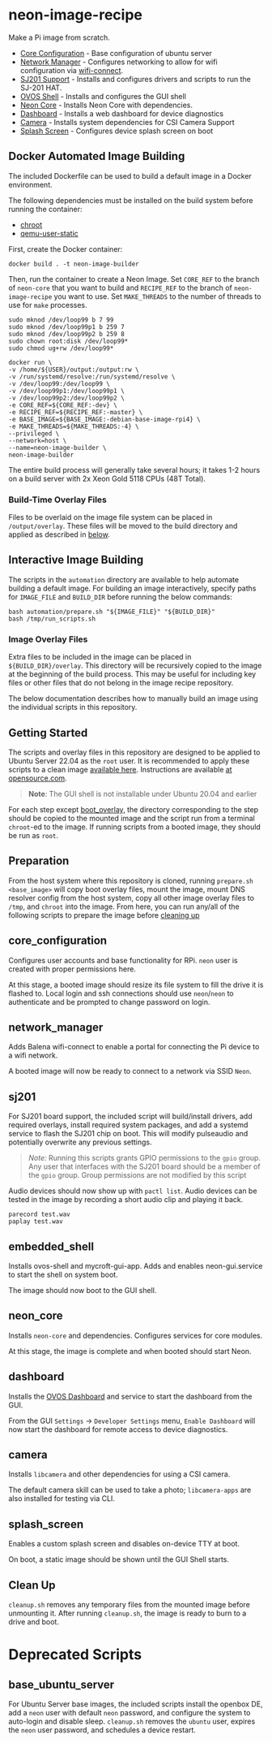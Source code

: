 # neon-image-recipe
Make a Pi image from scratch.
- [Core Configuration](#core_configuration) - Base configuration of ubuntu server
- [Network Manager](#network_manager) - Configures networking to allow for wifi configuration via
  [wifi-connect](https://github.com/balena-os/wifi-connect).
- [SJ201 Support](#sj201) - Installs and configures drivers and scripts to run the SJ-201 HAT.
- [OVOS Shell](#embedded_shell) - Installs and configures the GUI shell
- [Neon Core](#neon_core) - Installs Neon Core with dependencies.
- [Dashboard](#dashboard) - Installs a web dashboard for device diagnostics
- [Camera](#camera) - Installs system dependencies for CSI Camera Support
- [Splash Screen](#splash_screen) - Configures device splash screen on boot

## Docker Automated Image Building
The included Dockerfile can be used to build a default image in a Docker environment.

The following dependencies must be installed on the build system before running the
container:

* [chroot](https://wiki.debian.org/chroot)
* [qemu-user-static](https://wiki.debian.org/QemuUserEmulation)

First, create the Docker container:
```shell
docker build . -t neon-image-builder
```

Then, run the container to create a Neon Image. Set `CORE_REF` to the branch of
`neon-core` that you want to build and `RECIPE_REF` to the branch of `neon-image-recipe`
you want to use. Set `MAKE_THREADS` to the number of threads to use for `make` processes.
```shell
sudo mknod /dev/loop99 b 7 99
sudo mknod /dev/loop99p1 b 259 7
sudo mknod /dev/loop99p2 b 259 8
sudo chown root:disk /dev/loop99*
sudo chmod ug+rw /dev/loop99*

docker run \
-v /home/${USER}/output:/output:rw \
-v /run/systemd/resolve:/run/systemd/resolve \
-v /dev/loop99:/dev/loop99 \
-v /dev/loop99p1:/dev/loop99p1 \
-v /dev/loop99p2:/dev/loop99p2 \
-e CORE_REF=${CORE_REF:-dev} \
-e RECIPE_REF=${RECIPE_REF:-master} \
-e BASE_IMAGE=${BASE_IMAGE:-debian-base-image-rpi4} \
-e MAKE_THREADS=${MAKE_THREADS:-4} \
--privileged \
--network=host \
--name=neon-image-builder \
neon-image-builder
```


The entire build process will generally take several hours; it takes 1-2 hours
on a build server with 2x Xeon Gold 5118 CPUs (48T Total).

### Build-Time Overlay Files
Files to be overlaid on the image file system can be placed in `/output/overlay`.
These files will be moved to the build directory and applied as described in [below](#image-overlay-files).

## Interactive Image Building
The scripts in the `automation` directory are available to help automate building a default image.
For building an image interactively, specify paths for `IMAGE_FILE` and `BUILD_DIR`
before running the below commands:

```shell
bash automation/prepare.sh "${IMAGE_FILE}" "${BUILD_DIR}"
bash /tmp/run_scripts.sh
```

### Image Overlay Files
Extra files to be included in the image can be placed in `${BUILD_DIR}/overlay`.
This directory will be recursively copied to the image at the beginning of the
build process. This may be useful for including key files or other files that
do not belong in the image recipe repository.

The below documentation describes how to manually build an image using the individual scripts in this repository.


## Getting Started
The scripts and overlay files in this repository are designed to be applied to Ubuntu Server 22.04
as the `root` user. It is recommended to apply these scripts to a clean image 
[available here](https://cdimage.ubuntu.com/releases/22.04/release/). Instructions are available
[at opensource.com](https://opensource.com/article/20/5/disk-image-raspberry-pi).

> **Note**: The GUI shell is not installable under Ubuntu 20.04 and earlier

For each step except [boot_overlay](#boot_overlay), the directory corresponding
to the step should be copied to the mounted image and the script run from a terminal
`chroot`-ed to the image. If running scripts from a booted image, they should be
run as `root`.

## Preparation
From the host system where this repository is cloned, running `prepare.sh <base_image>`
will copy boot overlay files, mount the image, mount DNS resolver config from the host system,
copy all other image overlay files to `/tmp`, and `chroot` into the image. From here, you can
run any/all of the following scripts to prepare the image before [cleaning up](#Clean-Up)

## core_configuration
Configures user accounts and base functionality for RPi. `neon` user is created with proper permissions here.

At this stage, a booted image should resize its file system to fill the drive it is flashed to. Local login and 
ssh connections should use `neon`/`neon` to authenticate and be prompted to change password on login.

## network_manager
Adds Balena wifi-connect to enable a portal for connecting the Pi device to a wifi network.

A booted image will now be ready to connect to a network via SSID `Neon`.

## sj201
For SJ201 board support, the included script will build/install drivers, add required overlays, install required system 
packages, and add a systemd service to flash the SJ201 chip on boot. This will modify pulseaudio and potentially overwrite 
any previous settings.

>*Note:* Running this scripts grants GPIO permissions to the `gpio` group. Any user that interfaces with the SJ201 board
> should be a member of the `gpio` group. Group permissions are not modified by this script

Audio devices should now show up with `pactl list`.
Audio devices can be tested in the image by recording a short audio clip and playing it back.

```shell
parecord test.wav
paplay test.wav
```

## embedded_shell
Installs ovos-shell and mycroft-gui-app. Adds and enables neon-gui.service to start the shell
on system boot.

The image should now boot to the GUI shell.

## neon_core
Installs `neon-core` and dependencies. Configures services for core modules.

At this stage, the image is complete and when booted should start Neon.

## dashboard
Installs the [OVOS Dashboard](https://github.com/openvoiceos/ovos-dashboard) and service
to start the dashboard from the GUI.

From the GUI `Settings` -> `Developer Settings` menu, `Enable Dashboard` will now start
the dashboard for remote access to device diagnostics.

## camera
Installs `libcamera` and other dependencies for using a CSI camera.

The default camera skill can be used to take a photo; `libcamera-apps` are also
installed for testing via CLI.

## splash_screen
Enables a custom splash screen and disables on-device TTY at boot.

On boot, a static image should be shown until the GUI Shell starts.

## Clean Up
`cleanup.sh` removes any temporary files from the mounted image before unmounting it.
After running `cleanup.sh`, the image is ready to burn to a drive and boot.

# Deprecated Scripts

## base_ubuntu_server
For Ubuntu Server base images, the included scripts install the openbox DE, add a `neon` user with default `neon` password, 
and configure the system to auto-login and disable sleep. `cleanup.sh` removes the `ubuntu` user, expires the `neon` user 
password, and schedules a device restart.
